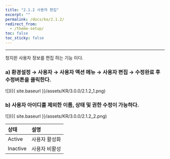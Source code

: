 ```yaml
---
title: "2.1.2 사용자 편집"
excerpt: ""
permalink: /docs/ko/2.1.2/
redirect_from:
  - /theme-setup/
toc: false
toc_sticky: false
---
```


---
청지윈 사용자 정보를 편집 하는 기능 이다.

### a\) 환경설정 → 사용자 → 사용자 액션 메뉴 → 사용자 편집 → 수정완료 후 수정버튼을 클릭한다.
![]({{ site.baseurl }}/assets/KR/3.0.0/2.1.2_1.png)

### b\) 사용자 아이디를 제외한 이름, 상태 및 권한 수정이 가능하다.
![]({{ site.baseurl }}/assets/KR/3.0.0/2.1.2_2.png)

| 상태 | **설명** |
| :--- | :--- |
| Active | 사용자 활성화 |
| Inactive | 사용자 비활성 |
